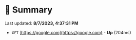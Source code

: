 # 📖 Summary
Last updated: **8/7/2023, 4:37:31 PM**

- `GET` [https://google.com](https://google.com) - **Up** (204ms)
